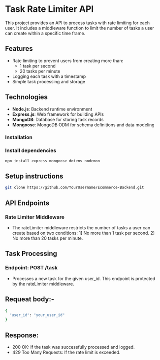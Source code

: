# Task Rate Limiter API

This project provides an API to process tasks with rate limiting for each user. It includes a middleware function to limit the number of tasks a user can create within a specific time frame.

## Features

- Rate limiting to prevent users from creating more than:
  - 1 task per second
  - 20 tasks per minute
- Logging each task with a timestamp
- Simple task processing and storage

## Technologies

- **Node.js**: Backend runtime environment
- **Express.js**: Web framework for building APIs
- **MongoDB**: Database for storing task records
- **Mongoose**: MongoDB ODM for schema definitions and data modeling

### Installation
### Install dependencies
```bash
npm install express mongoose dotenv nodemon
```
## Setup instructions
```bash
git clone https://github.com/YourUsername/Ecommerce-Backend.git
```

## API Endpoints

### Rate Limiter Middleware
- The rateLimiter middleware restricts the number of tasks a user can create based on two conditions:
1] No more than 1 task per second.
2] No more than 20 tasks per minute.

## Task Processing
### Endpoint: POST /task
- Processes a new task for the given user_id. This endpoint is protected by the rateLimiter middleware.
## Requeat body:-
```bash
{
  "user_id": "your_user_id"
}
```
## Response:
- 200 OK: If the task was successfully processed and logged.
- 429 Too Many Requests: If the rate limit is exceeded.


   
